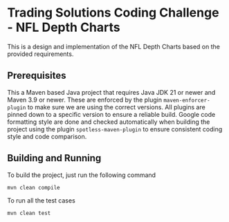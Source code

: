 # Trading Solutions Coding Challenge - NFL Depth Charts

This is a design and implementation of the NFL Depth Charts based on the provided requirements.

## Prerequisites

This a Maven based Java project that requires Java JDK 21 or newer and Maven 3.9 or newer. These are enforced by the plugin `maven-enforcer-plugin` to make sure we are using the correct versions. All plugins are pinned down to a specific version to ensure a reliable build. Google code formatting style are done and checked automatically when building the project using the plugin `spotless-maven-plugin` to ensure consistent coding style and code comparison.

## Building and Running

To build the project, just run the following command

```sh
mvn clean compile
```

To run all the test cases

```sh
mvn clean test
```

